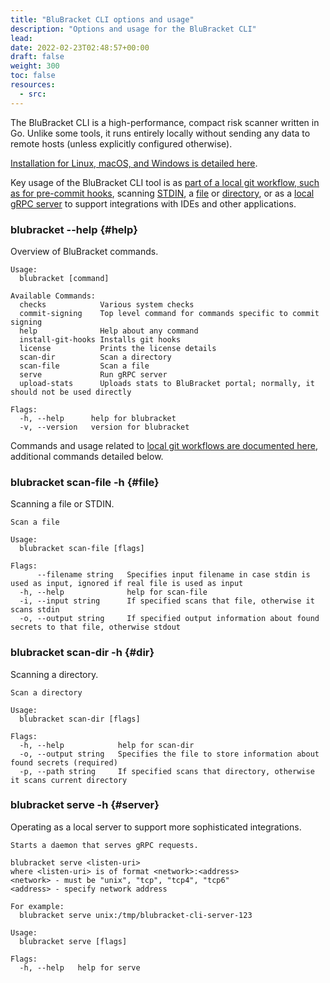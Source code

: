 ```yaml
---
title: "BluBracket CLI options and usage"
description: "Options and usage for the BluBracket CLI"
lead:
date: 2022-02-23T02:48:57+00:00
draft: false
weight: 300
toc: false
resources:
  - src:
---
```


The BluBracket CLI is a high-performance, compact risk scanner written in Go. Unlike some tools, it runs entirely locally without sending any data to remote hosts (unless explicitly configured otherwise).

[Installation for Linux, macOS, and Windows is detailed here](/how-to/cli/installation/).

Key usage of the BluBracket CLI tool is as [part of a local git workflow, such as for pre-commit hooks](/how-to/cli/using-cli-with-git/), scanning [STDIN](#file), a [file](#file) or [directory](#dir), or as a [local gRPC server](#gRPC) to support integrations with IDEs and other applications.

### blubracket --help {#help}

Overview of BluBracket commands.

```text
Usage:
  blubracket [command]

Available Commands:
  checks            Various system checks
  commit-signing    Top level command for commands specific to commit signing
  help              Help about any command
  install-git-hooks Installs git hooks
  license           Prints the license details
  scan-dir          Scan a directory
  scan-file         Scan a file
  serve             Run gRPC server
  upload-stats      Uploads stats to BluBracket portal; normally, it should not be used directly

Flags:
  -h, --help      help for blubracket
  -v, --version   version for blubracket
```

Commands and usage related to [local git workflows are documented here](/how-to/cli/using-cli-with-git/), additional commands detailed below.

### blubracket scan-file -h {#file}

Scanning a file or STDIN.

```text
Scan a file

Usage:
  blubracket scan-file [flags]

Flags:
      --filename string   Specifies input filename in case stdin is used as input, ignored if real file is used as input
  -h, --help              help for scan-file
  -i, --input string      If specified scans that file, otherwise it scans stdin
  -o, --output string     If specified output information about found secrets to that file, otherwise stdout
```

### blubracket scan-dir -h {#dir}

Scanning a directory.

```text
Scan a directory

Usage:
  blubracket scan-dir [flags]

Flags:
  -h, --help            help for scan-dir
  -o, --output string   Specifies the file to store information about found secrets (required)
  -p, --path string     If specified scans that directory, otherwise it scans current directory
```

### blubracket serve -h {#server}

Operating as a local server to support more sophisticated integrations.

```text
Starts a daemon that serves gRPC requests.

blubracket serve <listen-uri>
where <listen-uri> is of format <network>:<address>
<network> - must be "unix", "tcp", "tcp4", "tcp6"
<address> - specify network address

For example:
  blubracket serve unix:/tmp/blubracket-cli-server-123

Usage:
  blubracket serve [flags]

Flags:
  -h, --help   help for serve
```
